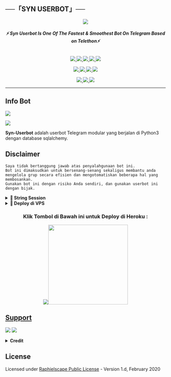 ## **──「SYN USERBOT」──**

<p align="center">
  <img src="https://telegra.ph/file/97d841bb7bd5e5969d527.jpg">
</p>


<h6 align="center">
  <b>⚡ Syn Userbot Is One Of The Fastest & Smoothest Bot On Telegram Based on Telethon⚡</b>
</h6>

<p align="center">
<a href="https://github.com/xsyn1100/Syn-Userbot" alt="GitHub closed issues"> <img src="https://img.shields.io/github/issues-closed-raw/LEGEND-OS/LEGENDBOT?style=flat&logo=github&color=success" /> </a>
<a href="https://github.com/xsyn1100/Syn-Userbot/graphs/contributors" alt="GitHub contributors"> <img src="https://img.shields.io/github/contributors/LEGEND-OS/LEGENDBOT?style=flat&logo=github" /> </a>
<a href="https://github.com/xsyn1100/Syn-Userbot/network/members" alt="GitHub forks"> <img src="https://img.shields.io/github/forks/xsyn1100/Syn-Userbot?label=Forks&logo=github" /> </a>
<a href="https://github.com/xsyn1100/Syn-Userbot" alt="GitHub closed pull requests"> <img src="https://img.shields.io/github/issues-pr-closed-raw/LEGEND-OS/LEGENDBOT?color=success" /> </a>
<a href="https://github.com/xsyn1100/Syn-Userbot" alt="GitHub issues"> <img src="https://img.shields.io/github/issues-raw/LEGEND-OS/LEGENDBOT?style=flat&logo=github&color=yellow" /> </a>
</p>
<p align="center">
<a href="https://www.python.org/" alt="made-with-python"> <img src="https://img.shields.io/badge/Made%20with-Python-1f425f.svg?style=flat&logo=python&color=blue" /> </a>
<a href="https://github.com/xsyn1100/Syn-Userbot" alt="Docker!"> <img src="https://aleen42.github.io/badges/src/docker.svg" /> </a>
<a href="https://github.com/xsyn1100/Syn-Userbot" alt="GitHub repo size"> <img src="https://img.shields.io/github/repo-size/LEGEND-OS/LEGENDBOT" /> </a>
<a href="https://github.com/xsyn1100/Syn-Userbot/blob/master/LICENSE" alt="GPLv3 license"> <img src="https://img.shields.io/badge/License-GPLv3-blue.svg" /> </a>
</p>
<p align="center">
<a href="https://t.me/synxsupport" alt="Telegram!"> <img src="https://aleen42.github.io/badges/src/telegram.svg" /> </a>
<a href="https://github.com/xsyn1100/Syn-Userbot/graphs/commit-activity" alt="Maintenance"> <img src="https://img.shields.io/badge/Maintained%3F-yes-green.svg" /> </a>
<a href="https://makeapullrequest.com" alt="PRs Welcome"> <img src="https://img.shields.io/badge/PRs-welcome-brightgreen.svg?style=flat-square" /> </a>
</p>

------
## Info Bot
<p align="left">
    <a href="https://github.com/xsyn1100/Syn-Userbot/network/members"><img src="https://img.shields.io/github/forks/xsyn1100/Syn-Userbot?label=Forks&logoColor=Black&style=social"></a><p align="left"><a href="https://github.com/xsyn1100/Syn-Userbot/stargazers"><img src="https://img.shields.io/github/stars/xsyn1100/Syn-Userbot?logoColor=Blue&style=social"></a><p align="left"><a href="https://github.com/xsyn1100/Syn-Userbot"></a><p align="left"><a href="https://github.com/xsyn1100/Syn-Userbot?"></a>

**Syn-Userbot** adalah userbot Telegram modular yang berjalan di Python3 dengan database sqlalchemy.


## Disclaimer

```
Saya tidak bertanggung jawab atas penyalahgunaan bot ini.
Bot ini dimaksudkan untuk bersenang-senang sekaligus membantu anda
mengelola grup secara efisien dan mengotomatiskan beberapa hal yang membosankan.
Gunakan bot ini dengan risiko Anda sendiri, dan gunakan userbot ini dengan bijak.
```



<details>
<summary><b>🔗 String Session</b></summary>
<br>
    
> Anda memerlukan API_ID & API_HASH untuk menghasilkan sesi telethon. ambil APP ID dan API Hash di my.telegram.org
<h4> Generate Session via Repl: </h4>    
<p><a href="https://repl.it/@mrismanaziz/stringenSession?lite=1&outputonly=1"><img src="https://img.shields.io/badge/Generate%20On%20Repl-blueviolet?style=for-the-badge&logo=appveyor" width="200""/></a></p>
<h4> Generate Session via Telegram StringGen Bot: </h4>    
<p><a href="https://t.me/StringManRobot"><img src="https://img.shields.io/badge/TG%20String%20Gen%20Bot-blueviolet?style=for-the-badge&logo=appveyor" width="200""/></a></p>
    
</details>

<details>
<summary><b>🔗 Deploy di VPS</b></summary>
<br>
    
### REQUIREMENTS PACKAGE !
-  Update & upgrade VPS anda `sudo apt update && upgrade -y`
-  Install Git `sudo apt install git -y`
-  Install Python3 `sudo apt install python3`
-  Install PIP / PIP3 `sudo apt install python3-pip`
-  Install NodeJs 16.X `curl -fsSL https://deb.nodesource.com/setup_16.x | sudo bash -` then do `sudo apt install -y nodejs vim`
-  Install FFMPEG `sudo apt install tree wget2 p7zip-full jq ffmpeg wget git -y`
-  Install Chrome `wget https://dl.google.com/linux/direct/google-chrome-stable_current_amd64.deb` lalu ketik `sudo apt install ./google-chrome-stable_current_amd64.deb`

### Tutorial Deploy di VPS

-  `git clone https://github.com/xsyn1100/Syn-Userbot`
-  `cd Man-Userbot`
-  `pip3 install -r requirements.txt`
-  `mv sample_config.env config.env`
-  edit config.env Anda dan isi VARS menggunakan `nano config.env` `CTRL + S ` untuk menyimpan VARS Anda, gunakan `CTRL + X` untuk keluar dan kembali ke direktori Man-Userbot
-  Buka SCRREN di VPS Anda `screen -S Syn-Userbot`
-  Kemudian gunakan perintah ini untuk menyebarkan Man-Userbot `python3 -m userbot`

</details>



<h3 align="center">Klik Tombol di Bawah ini untuk Deploy di Heroku :</h3>

<p align="center"><a href="https://heroku.com/deploy?template=https://github.com/xsyn1100/Syn-Userbot/"><img src="
<p align="center"><a href="https://telegram.dog/XTZ_HerokuBot?start=eHN5bjExMDAvU3luLVVzZXJib3QgTWFuLVVzZXJib3Q"><img src="https://img.shields.io/badge/Deploy%20Via%20Telegram-yellow?style=for-the-badge&logo=telegram" width="250""/</a>  </p>

## Support 
<a href="https://t.me/synxupdate"><img src="https://img.shields.io/badge/Join-Telegram%20Channel-red.svg?logo=Telegram"></a>
<a href="https://t.me/synxsupport"><img src="https://img.shields.io/badge/Join-Telegram%20Group-blue.svg?logo=telegram"></a>

<details>
<summary><b>Credit</b></summary>
<br>

- [**TeamUltroid**](https://github.com/github.com/Ultroid) : **UltroidUserbot**
- [**Risman**](https://github.com/mrismanaziz/Man-Userbot) :  **Man-Userbot**
- [**Doni**](https://github.com/xsyn1100/Syn-Userbot) : **Syn-Userbot**


</details>

## License
Licensed under [Raphielscape Public License](https://github.com/mrismanaziz/Man-Userbot/blob/Man-Userbot/LICENSE) - Version 1.d, February 2020
